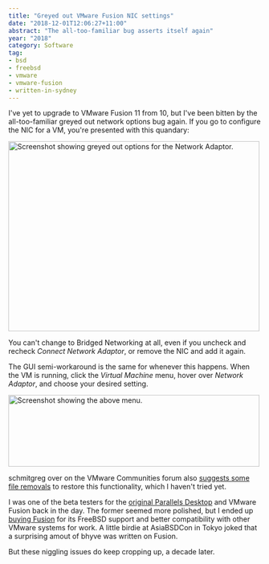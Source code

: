 ```yaml
---
title: "Greyed out VMware Fusion NIC settings"
date: "2018-12-01T12:06:27+11:00"
abstract: "The all-too-familiar bug asserts itself again"
year: "2018"
category: Software
tag:
- bsd
- freebsd
- vmware
- vmware-fusion
- written-in-sydney
---
```

I've yet to upgrade to VMware Fusion 11 from 10, but I've been bitten by the all-too-familiar greyed out network options bug again. If you go to configure the NIC for a VM, you're presented with this quandary:

<p><img src="https://rubenerd.com/files/2018/vmware-fusion10-nic@2x.png" alt="Screenshot showing greyed out options for the Network Adaptor." style="width:500px; height:379px;" /></p>

You can't change to Bridged Networking at all, even if you uncheck and recheck *Connect Network Adaptor*, or remove the NIC and add it again.

The GUI semi-workaround is the same for whenever this happens. When the VM is running, click the *Virtual Machine* menu, hover over *Network Adaptor*, and choose your desired setting.

<p><img src="https://rubenerd.com/files/2018/vmware-fusion-menu10@2x.png" alt="Screenshot showing the above menu." style="width:500px; height:143px;" /></p>

schmitgreg over on the VMware Communities forum also [suggests some file removals] to restore this functionality, which I haven't tried yet.

I was one of the beta testers for the [original Parallels Desktop] and VMware Fusion back in the day. The former seemed more polished, but I ended up [buying Fusion] for its FreeBSD support and better compatibility with other VMware systems for work. A little birdie at AsiaBSDCon in Tokyo joked that a surprising amout of bhyve was written on Fusion.

But these niggling issues do keep cropping up, a decade later.

[suggests some file removals]: https://communities.vmware.com/thread/497477
[buying Fusion]: https://rubenerd.com/just-bought-vmware-fusion/
[original Parallels Desktop]: https://rubenerd.com/parallels-desktop-freebsd-issues/

